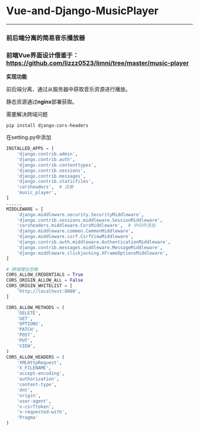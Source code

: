 # Vue-and-Django-MusicPlayer
------------------------
### 前后端分离的简易音乐播放器
### 前端Vue界面设计借鉴于：https://github.com/lizzz0523/limni/tree/master/music-player

**实现功能**

前后端分离，通过从服务器中获取音乐资源进行播放。

静态资源通过**nginx**部署获取。

需要解决跨域问题

```shell
pip install django-cors-headers
```

在setting.py中添加

```python
INSTALLED_APPS = [
    'django.contrib.admin',
    'django.contrib.auth',
    'django.contrib.contenttypes',
    'django.contrib.sessions',
    'django.contrib.messages',
    'django.contrib.staticfiles',
    'corsheaders',  # 注册
    'music_player',
]
......
MIDDLEWARE = [
    'django.middleware.security.SecurityMiddleware',
    'django.contrib.sessions.middleware.SessionMiddleware',
    'corsheaders.middleware.CorsMiddleware',  # 中间件添加
    'django.middleware.common.CommonMiddleware',
    'django.middleware.csrf.CsrfViewMiddleware',
    'django.contrib.auth.middleware.AuthenticationMiddleware',
    'django.contrib.messages.middleware.MessageMiddleware',
    'django.middleware.clickjacking.XFrameOptionsMiddleware',
]

# 跨域增加忽略
CORS_ALLOW_CREDENTIALS = True
CORS_ORIGIN_ALLOW_ALL = False
CORS_ORIGIN_WHITELIST = [
    'http://localhost:8080',
]

CORS_ALLOW_METHODS = (
    'DELETE',
    'GET',
    'OPTIONS',
    'PATCH',
    'POST',
    'PUT',
    'VIEW',
)
CORS_ALLOW_HEADERS = (
    'XMLHttpRequest',
    'X_FILENAME',
    'accept-encoding',
    'authorization',
    'content-type',
    'dnt',
    'origin',
    'user-agent',
    'x-csrftoken',
    'x-requested-with',
    'Pragma'
)
```

